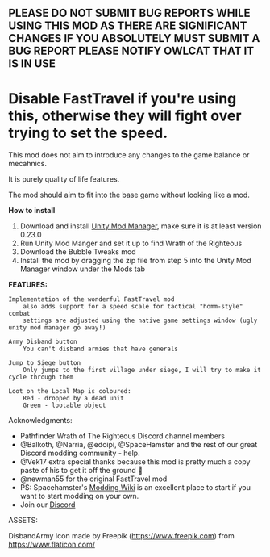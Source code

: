 ## PLEASE DO NOT SUBMIT BUG REPORTS WHILE USING THIS MOD AS THERE ARE SIGNIFICANT CHANGES IF YOU ABSOLUTELY MUST SUBMIT A BUG REPORT PLEASE NOTIFY OWLCAT THAT IT IS IN USE

# Disable FastTravel if you're using this, otherwise they will fight over trying to set the speed.

This mod does not aim to introduce any changes to the game balance or mecahnics.

It is purely quality of life features.

The mod should aim to fit into the base game without looking like a mod.

**How to install**

1. Download and install [Unity Mod Manager](https://github.com/newman55/unity-mod-manager), make sure it is at least version 0.23.0
2. Run Unity Mod Manger and set it up to find Wrath of the Righteous
3. Download the Bubble Tweaks mod
4. Install the mod by dragging the zip file from step 5 into the Unity Mod Manager window under the Mods tab

**FEATURES:**

	Implementation of the wonderful FastTravel mod
		also adds support for a speed scale for tactical "homm-style" combat
		settings are adjusted using the native game settings window (ugly unity mod manager go away!)

	Army Disband button
		You can't disband armies that have generals
	
	Jump to Siege button
		Only jumps to the first village under siege, I will try to make it cycle through them

	Loot on the Local Map is coloured:
		Red - dropped by a dead unit
		Green - lootable object


Acknowledgments:  

-   Pathfinder Wrath of The Righteous Discord channel members
-   @Balkoth, @Narria, @edoipi, @SpaceHamster and the rest of our great Discord modding community - help.
-	@Vek17 extra special thanks because this mod is pretty much a copy paste of his to get it off the ground :pray:
-	@newman55 for the original FastTravel mod
-   PS: Spacehamster's [Modding Wiki](https://github.com/spacehamster/OwlcatModdingWiki/wiki/Beginner-Guide) is an excellent place to start if you want to start modding on your own.
-   Join our [Discord](https://discord.gg/bQVwsP7cky)



ASSETS:

DisbandArmy Icon made by Freepik (https://www.freepik.com) from https://www.flaticon.com/

